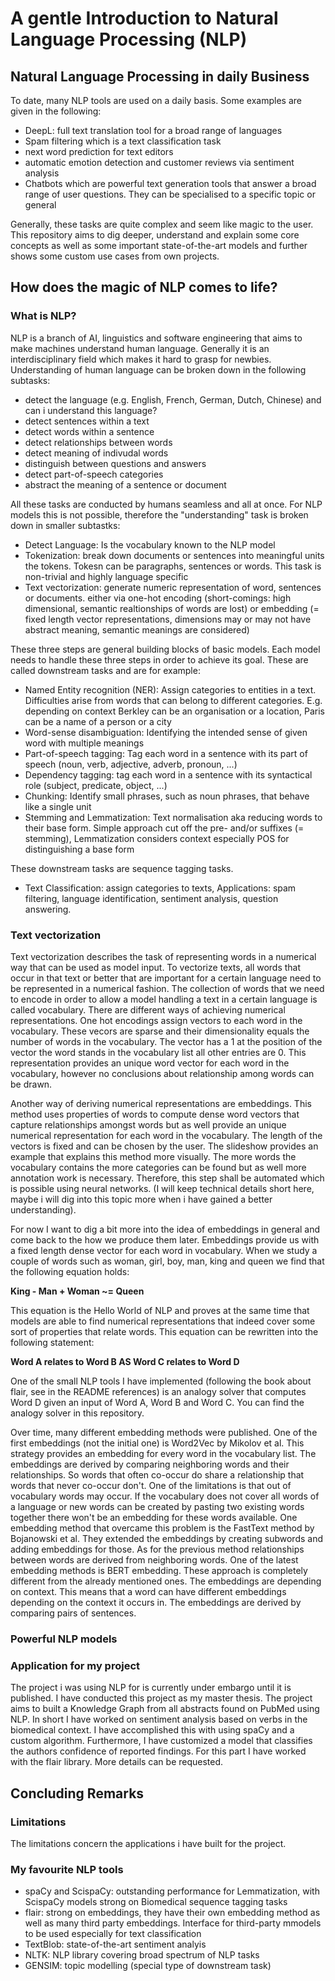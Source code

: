 # A gentle Introduction to Natural Language Processing (NLP)

## Natural Language Processing in daily Business
To date, many NLP tools are used on a daily basis. Some examples are given in the following:
- DeepL: full text translation tool for a broad range of languages
- Spam filtering which is a text classification task
- next word prediction for text editors
- automatic emotion detection and customer reviews via sentiment analysis 
- Chatbots which are powerful text generation tools that answer a broad range of user questions. They can be specialised to a specific topic or general

Generally, these tasks are quite complex and seem like magic to the user. This repository aims to dig deeper, understand and explain some core concepts as well as some important state-of-the-art models and further shows some custom use cases from own projects.

## How does the magic of NLP comes to life?
### What is NLP?
NLP is a branch of AI, linguistics and software engineering that aims to make machines understand human language. Generally it is an interdisciplinary field which makes it hard to grasp for newbies. Understanding of human language can be broken down in the following subtasks:
- detect the language (e.g. English, French, German, Dutch, Chinese) and can i understand this language?
- detect sentences within a text
- detect words within a sentence
- detect relationships between words
- detect meaning of indivudal words
- distinguish between questions and answers
- detect part-of-speech categories
- abstract the meaning of a sentence or document

All these tasks are conducted by humans seamless and all at once. For NLP models this is not possible, therefore the "understanding" task is broken down in smaller subtastks:
- Detect Language: Is the vocabulary known to the NLP model
- Tokenization: break down documents or sentences into meaningful units the tokens. Tokesn can be paragraphs, sentences or words. This task is non-trivial and highly language specific
- Text vectorization: generate numeric representation of word, sentences or documents. either via one-hot encoding (short-comings: high dimensional, semantic realtionships of words are lost) or embedding (= fixed length vector representations, dimensions may or may not have abstract meaning, semantic meanings are considered)

These three steps are general building blocks of basic models. Each model needs to handle these three steps in order to achieve its goal. These are called downstream tasks and are for example:

- Named Entity recognition (NER): Assign categories to entities in a text. Difficulties arise from words that can belong to different categories. E.g. depending on context Berkley can be an organisation or a location,  Paris can be a name of a person or a city
- Word-sense disambiguation: Identifying the intended sense of given word with multiple meanings
- Part-of-speech tagging: Tag each word in a sentence with its part of speech (noun, verb, adjective, adverb, pronoun, ...)
- Dependency tagging: tag each word in a sentence with its syntactical role (subject, predicate, object, ...)
- Chunking: Identify small phrases, such as noun phrases, that behave like a single unit
- Stemming and Lemmatization: Text normalisation aka reducing words to their base form. Simple approach cut off the pre- and/or suffixes (= stemming), Lemmatization considers context especially POS for distinguishing a base form

These downstream tasks are sequence tagging tasks.

- Text Classification: assign categories to texts, Applications: spam filtering, language identification, sentiment analysis, question answering.


### Text vectorization
Text vectorization describes the task of representing words in a numerical way that can be used as model input. To vectorize texts, all words that occur in that text or better that are important for a certain language need to be represented in a numerical fashion. The collection of words that we need to encode in order to allow a model handling a text in a certain language is called vocabulary. There are different ways of achieving numerical representations. One hot encodings assign vectors to each word in the vocabulary. These vecors are sparse and their dimensionality equals the number of words in the vocabulary. The vector has a 1 at the position of the vector the word stands in the vocabulary list all other entries are 0. This representation provides an unique word vector for each word in the vocabulary, however no conclusions about relationship among words can be drawn. 

Another way of deriving numerical representations are embeddings. This method uses properties of words to compute dense word vectors that capture relationships amongst words but as well provide an unique numerical representation for each word in the vocabulary. The length of the vectors is fixed and can be chosen by the user. The slideshow provides an example that explains this method more visually. The more words the vocabulary contains the more categories can be found but as well more annotation work is necessary. Therefore, this step shall be automated which is possible using neural networks. (I will keep technical details short here, maybe i will dig into this topic more when i have gained a better understanding).

For now I want to dig a bit more into the idea of embeddings in general and come back to the how we produce them later. Embeddings provide us with a fixed length dense vector for each word in vocabulary. When we study a couple of words such as woman, girl, boy, man, king and queen we find that the following equation holds:

**King - Man + Woman ~= Queen**

This equation is the Hello World of NLP and proves at the same time that models are able to find numerical representations that indeed cover some sort of properties that relate words. This equation can be rewritten into the following statement:

**Word A relates to Word B AS Word C relates to Word D**

One of the small NLP tools I have implemented (following the book about flair, see in the README references) is an analogy solver that computes Word D given an input of Word A, Word B and Word C. You can find the analogy solver in this repository.

Over time, many different embedding methods were published. One of the first embeddings (not the initial one) is Word2Vec by Mikolov et al. This strategy provides an embedding for every word in the vocabulary list. The embeddings are derived by comparing neighboring words and their relationships. So words that often co-occur do share a relationship that words that never co-occur don't. One of the limitations is that out of vocabulary words may occur. If the vocabulary does not cover all words of a language or new words can be created by pasting two existing words together there won't be an embedding for these words available. One embedding method that overcame this problem is the FastText method by Bojanowski et al. They extended the embeddings by creating subwords and adding embeddings for those. As for the previous method relationships between words are derived from neighboring words. One of the latest embedding methods is BERT embedding. These approach is completely different from the already mentioned ones. The embeddings are depending on context. This means that a word can have different embeddings depending on the context it occurs in. The embeddings are derived by comparing pairs of sentences.

### Powerful NLP models

### Application for my project
The project i was using NLP for is currently under embargo until it is published. I have conducted this project as my master thesis. The project aims to built a Knowledge Graph from all abstracts found on PubMed using NLP. In short I have worked on sentiment analysis based on verbs in the biomedical context. I have accomplished this with using spaCy and a custom algorithm. Furthermore, I have customized a model that classifies the authors confidence of reported findings. For this part I have worked with the flair library. More details can be requested.

## Concluding Remarks
### Limitations
The limitations concern the applications i have built for the project.

### My favourite NLP tools
- spaCy and ScispaCy: outstanding performance for Lemmatization, with ScispaCy models strong on Biomedical sequence tagging tasks
- flair: strong on embeddings, they have their own embedding method as well as many third party embeddings. Interface for third-party mmodels to be used especially for text classification
- TextBlob: state-of-the-art sentiment analyis
- NLTK: NLP library covering broad spectrum of NLP tasks
- GENSIM: topic modelling (special type of downstream task)
